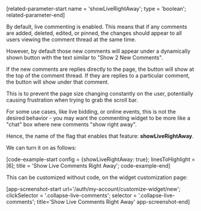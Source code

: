 [related-parameter-start name = 'showLiveRightAway'; type = 'boolean'; related-parameter-end]

By default, live commenting is enabled. This means that if any comments are added, deleted, edited, or pinned, the changes should appear
to all users viewing the comment thread at the same time.

However, by default those new comments will appear under a dynamically shown button with the text similar to "Show 2 New Comments".

If the new comments are replies directly to the page, the button will show at the top of the comment thread. If they are replies to a particular comment, 
the button will show under that comment.

This is to prevent the page size changing constantly on the user, potentially causing frustration when trying to grab the scroll bar.

For some use cases, like live bidding, or online events, this is not the desired behavior - you may want the commenting widget to be
more like a "chat" box where new comments "show right away".

Hence, the name of the flag that enables that feature: **showLiveRightAway**.

We can turn it on as follows:

[code-example-start config = {showLiveRightAway: true}; linesToHighlight = [6]; title = 'Show Live Comments Right Away'; code-example-end]

This can be customized without code, on the widget customization page:

[app-screenshot-start url='/auth/my-account/customize-widget/new'; clickSelector = '.collapse-live-comments'; selector = '.collapse-live-comments'; title='Show Live Comments Right Away' app-screenshot-end]
